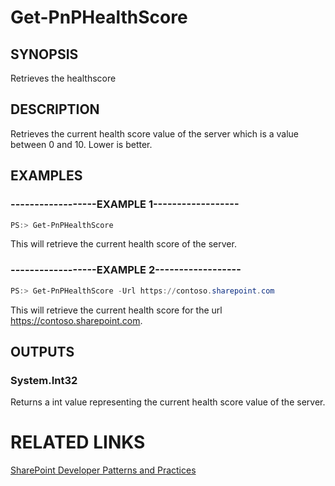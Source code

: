 # Get-PnPHealthScore

## SYNOPSIS
Retrieves the healthscore

## DESCRIPTION
Retrieves the current health score value of the server which is a value between 0 and 10. Lower is better.

## EXAMPLES

### ------------------EXAMPLE 1------------------
```powershell
PS:> Get-PnPHealthScore
```

This will retrieve the current health score of the server.

### ------------------EXAMPLE 2------------------
```powershell
PS:> Get-PnPHealthScore -Url https://contoso.sharepoint.com
```

This will retrieve the current health score for the url https://contoso.sharepoint.com.

## OUTPUTS

### System.Int32

Returns a int value representing the current health score value of the server.

# RELATED LINKS

[SharePoint Developer Patterns and Practices](http://aka.ms/sppnp)